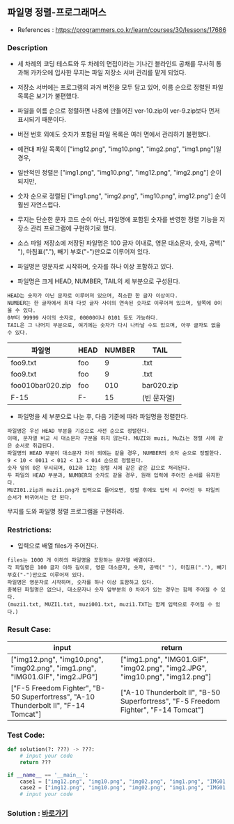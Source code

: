 ## 파일명 정렬-프로그래머스

* References : https://programmers.co.kr/learn/courses/30/lessons/17686

### Description

* 세 차례의 코딩 테스트와 두 차례의 면접이라는 기나긴 블라인드 공채를 무사히 통과해 카카오에 입사한 무지는 파일 저장소 서버 관리를 맡게 되었다.

* 저장소 서버에는 프로그램의 과거 버전을 모두 담고 있어, 이름 순으로 정렬된 파일 목록은 보기가 불편했다.

* 파일을 이름 순으로 정렬하면 나중에 만들어진 ver-10.zip이 ver-9.zip보다 먼저 표시되기 때문이다.

* 버전 번호 외에도 숫자가 포함된 파일 목록은 여러 면에서 관리하기 불편했다. 

* 예컨대 파일 목록이 ["img12.png", "img10.png", "img2.png", "img1.png"]일 경우, 

* 일반적인 정렬은 ["img1.png", "img10.png", "img12.png", "img2.png"] 순이 되지만,

* 숫자 순으로 정렬된 ["img1.png", "img2.png", "img10.png", img12.png"] 순이 훨씬 자연스럽다.

* 무지는 단순한 문자 코드 순이 아닌, 파일명에 포함된 숫자를 반영한 정렬 기능을 저장소 관리 프로그램에 구현하기로 했다.

* 소스 파일 저장소에 저장된 파일명은 100 글자 이내로, 영문 대소문자, 숫자, 공백(" "), 마침표("."), 빼기 부호("-")만으로 이루어져 있다. 

* 파일명은 영문자로 시작하며, 숫자를 하나 이상 포함하고 있다.

* 파일명은 크게 HEAD, NUMBER, TAIL의 세 부분으로 구성된다.

```
HEAD는 숫자가 아닌 문자로 이루어져 있으며, 최소한 한 글자 이상이다.
NUMBER는 한 글자에서 최대 다섯 글자 사이의 연속된 숫자로 이루어져 있으며, 앞쪽에 0이 올 수 있다.
0부터 99999 사이의 숫자로, 00000이나 0101 등도 가능하다.
TAIL은 그 나머지 부분으로, 여기에는 숫자가 다시 나타날 수도 있으며, 아무 글자도 없을 수 있다.
```

| 파일명 | HEAD | NUMBER | TAIL |
|---|---|---|---|
| foo9.txt | foo | 9 | .txt |
| foo9.txt | foo | 9 | .txt |
| foo010bar020.zip | foo | 010 | bar020.zip |
| F-15 | F- | 15 | (빈 문자열) |

* 파일명을 세 부분으로 나눈 후, 다음 기준에 따라 파일명을 정렬한다.

```
파일명은 우선 HEAD 부분을 기준으로 사전 순으로 정렬한다. 
이때, 문자열 비교 시 대소문자 구분을 하지 않는다. MUZI와 muzi, MuZi는 정렬 시에 같은 순서로 취급된다.
파일명의 HEAD 부분이 대소문자 차이 외에는 같을 경우, NUMBER의 숫자 순으로 정렬한다.
9 < 10 < 0011 < 012 < 13 < 014 순으로 정렬된다.
숫자 앞의 0은 무시되며, 012와 12는 정렬 시에 같은 같은 값으로 처리된다.
두 파일의 HEAD 부분과, NUMBER의 숫자도 같을 경우, 원래 입력에 주어진 순서를 유지한다. 
MUZI01.zip과 muzi1.png가 입력으로 들어오면, 정렬 후에도 입력 시 주어진 두 파일의 순서가 바뀌어서는 안 된다.
```

무지를 도와 파일명 정렬 프로그램을 구현하라.

### Restrictions:

* 입력으로 배열 files가 주어진다.

```
files는 1000 개 이하의 파일명을 포함하는 문자열 배열이다.
각 파일명은 100 글자 이하 길이로, 영문 대소문자, 숫자, 공백(" "), 마침표("."), 빼기 부호("-")만으로 이루어져 있다. 
파일명은 영문자로 시작하며, 숫자를 하나 이상 포함하고 있다.
중복된 파일명은 없으나, 대소문자나 숫자 앞부분의 0 차이가 있는 경우는 함께 주어질 수 있다.
(muzi1.txt, MUZI1.txt, muzi001.txt, muzi1.TXT는 함께 입력으로 주어질 수 있다.)
```

### Result Case:

| input | return |
|---|---|
|  ["img12.png", "img10.png", "img02.png", "img1.png", "IMG01.GIF", "img2.JPG"] | ["img1.png", "IMG01.GIF", "img02.png", "img2.JPG", "img10.png", "img12.png"] |
|  ["F-5 Freedom Fighter", "B-50 Superfortress", "A-10 Thunderbolt II", "F-14 Tomcat"] | ["A-10 Thunderbolt II", "B-50 Superfortress", "F-5 Freedom Fighter", "F-14 Tomcat"] |

### Test Code:
```python
def solution(?: ???) -> ???:
    # input your code
    return ???

if __name__ == '__main__':
    case1 = ["img12.png", "img10.png", "img02.png", "img1.png", "IMG01.GIF", "img2.JPG"]
    case2 = ["img12.png", "img10.png", "img02.png", "img1.png", "IMG01.GIF", "img2.JPG"]
    # input your code
```

### Solution : [바로가기](https://github.com/takhyun12/Algorithm-Essential-Training/blob/main/Solutions/immigration.py)
